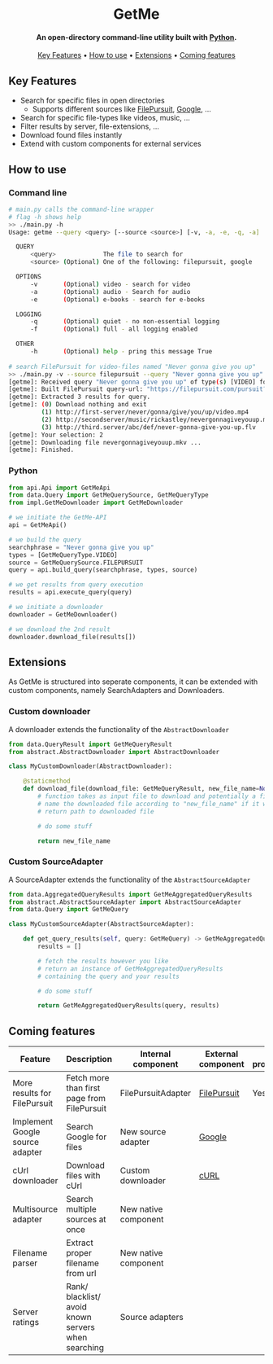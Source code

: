 
<h1 align="center">
  GetMe
  <br>
</h1>

<h4 align="center">An open-directory command-line utility built with <a href="http://electron.atom.io" target="_blank">Python</a>.</h4>

<p align="center">
  <a href="#key-features">Key Features</a> •
  <a href="#how-to-use">How to use</a> •
  <a href="#extensions">Extensions</a> •
  <a href="#coming-features">Coming features</a>
</p>

## Key Features

* Search for specific files in open directories
  - Supports different sources like [FilePursuit](https://filepursuit.com/), [Google](https://www.google.com/), ...
* Search for specific file-types like videos, music, ...
* Filter results by server, file-extensions, ...
* Download found files instantly
* Extend with custom components for external services


## How to use
### Command line
```bash
# main.py calls the command-line wrapper
# flag -h shows help
>> ./main.py -h
Usage: getme --query <query> [--source <source>] [-v, -a, -e, -q, -a]

  QUERY
      <query>             The file to search for
      <source> (Optional) One of the following: filepursuit, google

  OPTIONS
      -v       (Optional) video - search for video
      -a       (Optional) audio - Search for audio
      -e       (Optional) e-books - search for e-books

  LOGGING
      -q       (Optional) quiet - no non-essential logging
      -f       (Optional) full - all logging enabled

  OTHER
      -h       (Optional) help - pring this message True
      
# search FilePursuit for video-files named "Never gonna give you up"
>> ./main.py -v --source filepursuit --query "Never gonna give you up"
[getme]: Received query "Never gonna give you up" of type(s) [VIDEO] for source FILEPURSUIT.
[getme]: Built FilePursuit query-url: "https://filepursuit.com/pursuit?q=Never+gonna+give+you+up&type=video ".
[getme]: Extracted 3 results for query.
[getme]: (0) Download nothing and exit
         (1) http://first-server/never/gonna/give/you/up/video.mp4
         (2) http://secondserver/music/rickastley/nevergonnagiveyouup.mkv
         (3) http://third.server/abc/def/never-gonna-give-you-up.flv
[getme]: Your selection: 2
[getme]: Downloading file nevergonnagiveyouup.mkv ...
[getme]: Finished.
```

### Python
```py
from api.Api import GetMeApi
from data.Query import GetMeQuerySource, GetMeQueryType
from impl.GetMeDownloader import GetMeDownloader

# we initiate the GetMe-API
api = GetMeApi()

# we build the query
searchphrase = "Never gonna give you up"
types = [GetMeQueryType.VIDEO]
source = GetMeQuerySource.FILEPURSUIT
query = api.build_query(searchphrase, types, source)

# we get results from query execution
results = api.execute_query(query)

# we initiate a downloader
downloader = GetMeDownloader()

# we download the 2nd result
downloader.download_file(results[])
```

## Extensions
As GetMe is structured into seperate components, it can be extended with custom components, namely SearchAdapters and Downloaders.

### Custom downloader
A downloader extends the functionality of the `AbstractDownloader`
```py
from data.QueryResult import GetMeQueryResult
from abstract.AbstractDownloader import AbstractDownloader

class MyCustomDownloader(AbstractDownloader):

    @staticmethod
    def download_file(download_file: GetMeQueryResult, new_file_name=None) -> str:
        # function takes as input file to download and potentially a filename
        # name the downloaded file according to "new_file_name" if it was provided
        # return path to downloaded file

        # do some stuff

        return new_file_name
```

### Custom SourceAdapter
A SourceAdapter extends the functionality of the `AbstractSourceAdapter`
```py
from data.AggregatedQueryResults import GetMeAggregatedQueryResults
from abstract.AbstractSourceAdapter import AbstractSourceAdapter
from data.Query import GetMeQuery

class MyCustomSourceAdapter(AbstractSourceAdapter):

    def get_query_results(self, query: GetMeQuery) -> GetMeAggregatedQueryResults:
        results = []

        # fetch the results however you like
        # return an instance of GetMeAggregatedQueryResults
        # containing the query and your results

        # do some stuff

        return GetMeAggregatedQueryResults(query, results)

```

## Coming features

| Feature | Description | Internal component | External component | In progress |
|- | - | - | - | - |
| More results for FilePursuit| Fetch more than first page from FilePursuit | FilePursuitAdapter | [FilePursuit](https://filepursuit.com/) | Yes |
| Implement Google source adapter | Search Google for files | New source adapter  | [Google](https://www.google.com/) |
| cUrl downloader | Download files with cUrl | Custom downloader | [cURL](https://curl.se/) |
| Multisource adapter | Search multiple sources at once | New native component |
| Filename parser | Extract proper filename from url | New native component |
| Server ratings | Rank/ blacklist/ avoid known servers when searching | Source adapters |